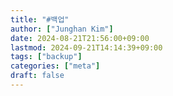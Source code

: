 ```yaml
---
title: "#백업"
author: ["Junghan Kim"]
date: 2024-08-21T21:56:00+09:00
lastmod: 2024-09-21T14:14:39+09:00
tags: ["backup"]
categories: ["meta"]
draft: false
---
```

